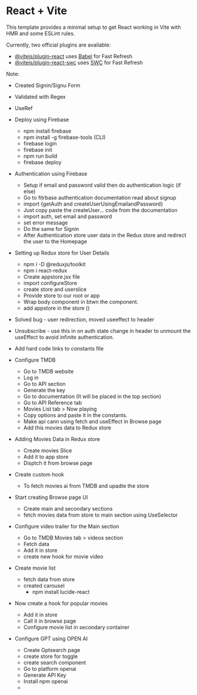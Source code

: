# React + Vite

This template provides a minimal setup to get React working in Vite with HMR and some ESLint rules.

Currently, two official plugins are available:

- [@vitejs/plugin-react](https://github.com/vitejs/vite-plugin-react/blob/main/packages/plugin-react/README.md) uses [Babel](https://babeljs.io/) for Fast Refresh
- [@vitejs/plugin-react-swc](https://github.com/vitejs/vite-plugin-react-swc) uses [SWC](https://swc.rs/) for Fast Refresh

Note:

- Created Signin/Signu Form
- Validated with Regex
- UseRef

- Deploy using Firebase

  - npm install firebase
  - npm install -g firebase-tools (CLI)
  - firebase login
  - firebase init
  - npm run build
  - firebase deploy

- Authentication using Firebase

  - Setup if email and password valid then do authentication logic (if else)
  - Go to fitrbase authentication documentation read about signup
  - import {getAuth and createUserUsingEmailandPassword}
  - Just copy paste the createUser... code from the documentation
  - import auth, set email and password
  - set error message
  - Do the same for Signin
  - After Authentication store user data in the Redux store and redirect the user to the Homepage

- Setting up Redux store for User Details

  - npm i -D @reduxjs/toolkit
  - npm i react-redux
  - Create appstore.jsx file
  - import configureStore
  - create store and userslice
  - Provide store to our root or app
  - Wrap body component in btwn the <Provider> component.
  - add appstore in the store (<Provider store={appStore}>)

- Solved bug - user redirection, moved useeffect to header

- Unsubscribe - use this in on auth state change in header to unmount the useEffect to avoid infinite authentication.

- Add hard code links to constants file

- Configure TMDB

  - Go to TMDB website
  - Log in
  - Go to API section
  - Generate the key
  - Go to documentation (It will be placed in the top section)
  - Go to API Reference tab
  - Movies List tab > Now playing
  - Copy options and paste it in the constants.
  - Make api cann using fetch and useEffect in Browse page
  - Add this movies data to Redux store

- Adding Movies Data in Redux store

  - Create movies Slice
  - Add it to app store
  - Disptch it from browse page

- Create custom hook

  - To fetch movies ai from TMDB and upadte the store

- Start creating Browse page UI

  - Create main and secondary sections
  - fetch movies data from store to main section using UseSelector

- Configure video trailer for the Main section

  - Go to TMDB Movies tab > videos section
  - Fetch data
  - Add it in store
  - create new hook for movie video

- Create movie list

  - fetch data from store
  - created carousel
    - npm install lucide-react

- Now create a hook for popular movies

  - Add it in store
  - Call it in browse page
  - Configure movie list in secondary container

- Configure GPT using OPEN AI
  - Create Gptsearch page
  - create store for toggle
  - create search component
  - Go to platform openai
  - Generate API Key
  - Install npm openai
  -
